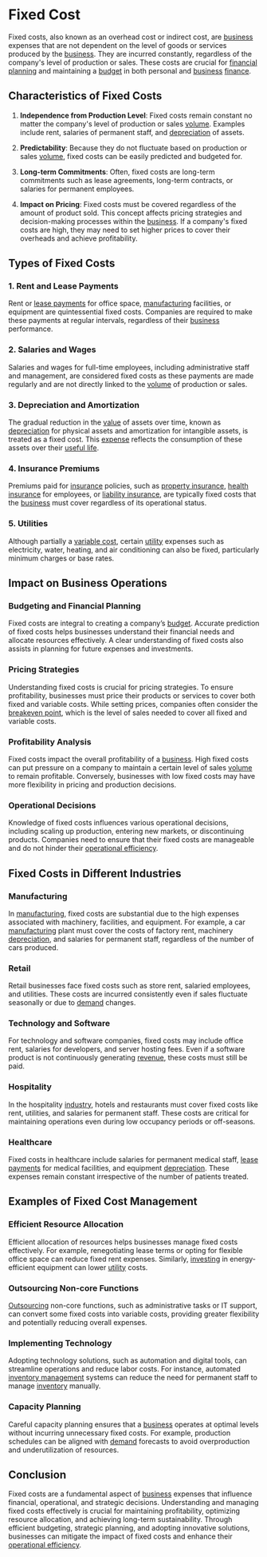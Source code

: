 # Fixed Cost

Fixed costs, also known as an overhead cost or indirect cost, are [business](../b/business.md) expenses that are not dependent on the level of goods or services produced by the [business](../b/business.md). They are incurred constantly, regardless of the company's level of production or sales. These costs are crucial for [financial planning](../f/financial_planning.md) and maintaining a [budget](../b/budget.md) in both personal and [business](../b/business.md) [finance](../f/finance.md).

## Characteristics of Fixed Costs

1. **Independence from Production Level**: Fixed costs remain constant no matter the company's level of production or sales [volume](../v/volume.md). Examples include rent, salaries of permanent staff, and [depreciation](../d/depreciation.md) of assets.
 
2. **Predictability**: Because they do not fluctuate based on production or sales [volume](../v/volume.md), fixed costs can be easily predicted and budgeted for.

3. **Long-term Commitments**: Often, fixed costs are long-term commitments such as lease agreements, long-term contracts, or salaries for permanent employees.

4. **Impact on Pricing**: Fixed costs must be covered regardless of the amount of product sold. This concept affects pricing strategies and decision-making processes within the [business](../b/business.md). If a company's fixed costs are high, they may need to set higher prices to cover their overheads and achieve profitability.

## Types of Fixed Costs

### 1. Rent and Lease Payments
Rent or [lease payments](../l/lease_payments.md) for office space, [manufacturing](../m/manufacturing.md) facilities, or equipment are quintessential fixed costs. Companies are required to make these payments at regular intervals, regardless of their [business](../b/business.md) performance.

### 2. Salaries and Wages
Salaries and wages for full-time employees, including administrative staff and management, are considered fixed costs as these payments are made regularly and are not directly linked to the [volume](../v/volume.md) of production or sales.

### 3. Depreciation and Amortization
The gradual reduction in the [value](../v/value.md) of assets over time, known as [depreciation](../d/depreciation.md) for physical assets and amortization for intangible assets, is treated as a fixed cost. This [expense](../e/expense.md) reflects the consumption of these assets over their [useful life](../u/useful_life.md).

### 4. Insurance Premiums
Premiums paid for [insurance](../i/insurance.md) policies, such as [property insurance](../p/property_insurance.md), [health insurance](../h/health_insurance.md) for employees, or [liability insurance](../l/liability_insurance.md), are typically fixed costs that the [business](../b/business.md) must cover regardless of its operational status.

### 5. Utilities
Although partially a [variable cost](../v/variable_cost.md), certain [utility](../u/utility.md) expenses such as electricity, water, heating, and air conditioning can also be fixed, particularly minimum charges or base rates.

## Impact on Business Operations

### Budgeting and Financial Planning
Fixed costs are integral to creating a company’s [budget](../b/budget.md). Accurate prediction of fixed costs helps businesses understand their financial needs and allocate resources effectively. A clear understanding of fixed costs also assists in planning for future expenses and investments.

### Pricing Strategies
Understanding fixed costs is crucial for pricing strategies. To ensure profitability, businesses must price their products or services to cover both fixed and variable costs. While setting prices, companies often consider the [breakeven point](../b/breakeven_point.md), which is the level of sales needed to cover all fixed and variable costs.

### Profitability Analysis
Fixed costs impact the overall profitability of a [business](../b/business.md). High fixed costs can put pressure on a company to maintain a certain level of sales [volume](../v/volume.md) to remain profitable. Conversely, businesses with low fixed costs may have more flexibility in pricing and production decisions.

### Operational Decisions
Knowledge of fixed costs influences various operational decisions, including scaling up production, entering new markets, or discontinuing products. Companies need to ensure that their fixed costs are manageable and do not hinder their [operational efficiency](../o/operational_efficiency_in_trading.md).

## Fixed Costs in Different Industries

### Manufacturing
In [manufacturing](../m/manufacturing.md), fixed costs are substantial due to the high expenses associated with machinery, facilities, and equipment. For example, a car [manufacturing](../m/manufacturing.md) plant must cover the costs of factory rent, machinery [depreciation](../d/depreciation.md), and salaries for permanent staff, regardless of the number of cars produced.

### Retail
Retail businesses face fixed costs such as store rent, salaried employees, and utilities. These costs are incurred consistently even if sales fluctuate seasonally or due to [demand](../d/demand.md) changes.

### Technology and Software
For technology and software companies, fixed costs may include office rent, salaries for developers, and server hosting fees. Even if a software product is not continuously generating [revenue](../r/revenue.md), these costs must still be paid.

### Hospitality
In the hospitality [industry](../i/industry.md), hotels and restaurants must cover fixed costs like rent, utilities, and salaries for permanent staff. These costs are critical for maintaining operations even during low occupancy periods or off-seasons.

### Healthcare
Fixed costs in healthcare include salaries for permanent medical staff, [lease payments](../l/lease_payments.md) for medical facilities, and equipment [depreciation](../d/depreciation.md). These expenses remain constant irrespective of the number of patients treated.

## Examples of Fixed Cost Management

### Efficient Resource Allocation
Efficient allocation of resources helps businesses manage fixed costs effectively. For example, renegotiating lease terms or opting for flexible office space can reduce fixed rent expenses. Similarly, [investing](../i/investing.md) in energy-efficient equipment can lower [utility](../u/utility.md) costs.

### Outsourcing Non-core Functions
[Outsourcing](../o/outsourcing.md) non-core functions, such as administrative tasks or IT support, can convert some fixed costs into variable costs, providing greater flexibility and potentially reducing overall expenses.

### Implementing Technology
Adopting technology solutions, such as automation and digital tools, can streamline operations and reduce labor costs. For instance, automated [inventory management](../i/inventory_management.md) systems can reduce the need for permanent staff to manage [inventory](../i/inventory.md) manually.

### Capacity Planning
Careful capacity planning ensures that a [business](../b/business.md) operates at optimal levels without incurring unnecessary fixed costs. For example, production schedules can be aligned with [demand](../d/demand.md) forecasts to avoid overproduction and underutilization of resources.

## Conclusion

Fixed costs are a fundamental aspect of [business](../b/business.md) expenses that influence financial, operational, and strategic decisions. Understanding and managing fixed costs effectively is crucial for maintaining profitability, optimizing resource allocation, and achieving long-term sustainability. Through efficient budgeting, strategic planning, and adopting innovative solutions, businesses can mitigate the impact of fixed costs and enhance their [operational efficiency](../o/operational_efficiency_in_trading.md).